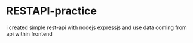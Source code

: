 # RESTAPI-practice
i created simple rest-api with nodejs expressjs and use data coming from api within frontend
